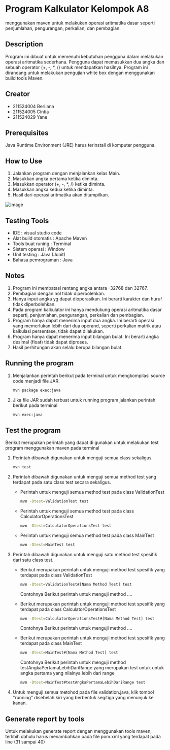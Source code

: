 # Program Kalkulator Kelompok A8

menggunakan maven untuk melakukan operasi aritmatika dasar seperti penjumlahan, pengurangan, perkalian, dan pembagian.



## Description

Program ini dibuat untuk memenuhi kebutuhan pengguna dalam melakukan operasi aritmatika sederhana. Pengguna dapat memasukkan dua angka dan sebuah operator (+, -, *, /) untuk mendapatkan hasilnya. Program ini dirancang untuk melakukan pengujian white box dengan menggunakan build tools Maven.



## Creator

- 211524004 Berliana
- 211524005 Cintia
- 211524029 Yane



## Prerequisites

Java Runtime Environment (JRE) harus terinstall di komputer pengguna.



## How to Use

1. Jalankan program dengan menjalankan kelas Main.
2. Masukkan angka pertama ketika diminta.
3. Masukkan operator (+, -, *, /) ketika diminta.
4. Masukkan angka kedua ketika diminta.
5. Hasil dari operasi aritmatika akan ditampilkan.

![image](https://github.com/berlianalfd/JavaCalcApp/assets/143075674/e16fe704-ccb8-4f4d-b917-b1e62f3072c6")



## Testing Tools

- IDE : visual studio code
- Alat build otomatis : Apache Maven
- Tools buat runing : Terminal
- Sistem operasi : Window
- Unit testing : Java (Junit)
- Bahasa pemrograman : Java



## Notes

1. Program ini membatasi rentang angka antara -32768 dan 32767.
2. Pembagian dengan nol tidak diperbolehkan.
3. Hanya input angka yg dapat dioperasikan. Ini berarti karakter dan huruf tidak diperbolehkan.
4. Pada program kalkulator ini hanya mendukung operasi aritmatika dasar seperti, penjumlahan, pengurangan, perkalian dan pembagian.
5. Program hanya dapat menerima input dua angka. Ini berarti operasi yang memerlukan lebih dari dua operand, seperti perkalian matrik atau kalkulasi persentase, tidak dapat     dilakukan.
6. Program hanya dapat menerima input bilangan bulat. Ini berarti angka desimal (float) tidak dapat diproses.
7. Hasil perhitungan akan selalu berupa bilangan bulat.



## Running the program
1. Menjalankan perintah berikut pada terminal untuk mengkompilasi source code menjadi file JAR.
   
   ```sh
   mvn package exec:java
   ```
   
2. Jika file JAR sudah terbuat untuk running program jalankan perintah berikut pada terminal
   
   ```sh
   mvn exec:java
   ```


## Test the program

Berikut merupakan perintah yang dapat di gunakan untuk melakukan test program menggunakan maven pada terminal
1. Perintah dibawah digunakan untuk menguji semua class sekaligus
   
   ```sh
   mvn test
   ```
   
2. Perintah dibawah digunakan untuk menguji semua method test yang terdapat pada satu class test secara sekaligus.
   
   - Perintah untuk menguji semua method test pada class ValidationTest

     ```sh
     mvn -Dtest=ValidationTest test
     ```
     
   - Perintah untuk menguji semua method test pada class CalculatorOperationsTest

     ```sh
     mvn -Dtest=CalculatorOperationsTest test
     ```

   - Perintah untuk menguji semua method test pada class MainTest

     ```sh
     mvn -Dtest=MainTest test
     ```

3. Perintah dibawah digunakan untuk menguji satu method test spesifik dari satu class test.
   
   - Berikut merupakan perintah untuk menguji method test spesifik yang terdapat pada class ValidationTest

     ```sh
     mvn -Dtest=ValidationTest#[Nama Method Test] test
     ```
     
     Contohnya
     Berikut perintah untuk menguji method ....    
       
   - Berikut merupakan perintah untuk menguji method test spesifik yang terdapat pada class CalculatorOperationsTest

     ```sh
     mvn -Dtest=CalculatorOperationsTest#[Nama Method Test] test
     ```
  
     Contohnya
     Berikut perintah untuk menguji method ....

   - Berikut merupakan perintah untuk menguji method test spesifik yang terdapat pada class MainTest

     ```sh
     mvn -Dtest=MainTest#[Nama Method Test] test
     ```
  
     Contohnya
     Berikut perintah untuk menguji method testAngkaPertamaLebihDariRange yang merupakan test untuk untuk angka pertama yang nilainya lebih dari range
     ```sh
     mvn -Dtest=MainTest#testAngkaPertamaLebihDariRange test
     ```

     
3. Untuk menguji semua metohod pada file validation.java, klik tombol "running" disebelah kiri yang berbentuk segitiga yang menunjuk ke kanan.


## Generate report by tools
Untuk melakukan generate report dengan menggunakan tools maven, terlibih dahulu harus menambahkan <reporting> pada file pom.xml yang terdapat pada line (31 sampai 40)
